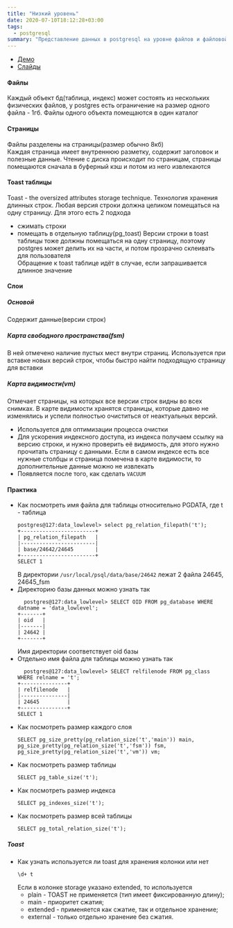 ```yaml
---
title: "Низкий уровень"
date: 2020-07-10T18:12:28+03:00
tags:
  - postgresql
summary: "Представление данных в postgresql на уровне файлов и файловой системы"
---
```


* [Демо](https://edu.postgrespro.ru/dba1/dba1_10_data_lowlevel.html)
* [Слайды](https://edu.postgrespro.ru/dba1/dba1_10_data_lowlevel.pdf)

#### Файлы 
Каждый объект бд(таблица, индекс) может состоять из нескольких физических файлов, у postgres есть ограничение на размер одного файла - 1гб. Файлы одного объекта помещаются в один каталог

#### Страницы 
Файлы разделены на страницы(размер обычно 8кб)  
Каждая страница имеет внутреннюю разметку, содержит заголовок и полезные данные. Чтение с диска происходит по страницам, страницы помещаются сначала в буферный кэш и потом из него извлекаются

#### Toast таблицы 
Toast - the oversized attributes storage technique. Технология хранения длинных строк. Любая версия строки должна целиком помещаться на одну страницу. Для этого есть 2 подхода
* сжимать строки
* помещать в отдельную таблицу(pg_toast)
Версии строки в toast таблицы тоже должны помещаться на одну страницу, поэтому postgres может делить их на части, и потом прозрачно склеивать для пользователя  
Обращение к toast таблице идёт в случае, если запрашивается длинное значение

#### Слои
##### Основой
Содержит данные(версии строк)
##### Карта свободного пространства(fsm) 
В ней отмечено наличие пустых мест внутри страниц. Используется при вставке новых версий строк, чтобы быстро найти подходящую страницу для вставки
##### Карта видимости(vm) 
Отмечает страницы, на которых все версии строк видны во всех снимках. В карте видимости хранятся страницы, которые давно не изменялись и успели полностью очиститься от неактуальных версий.  
* Используется для оптимизации процесса очистки 
* Для ускорения индексного доступа, из индекса получаем ссылку на версию строки, и нужно проверить её видимость, для этого нужно прочитать страницу с данными. Если в самом индексе есть все нужные столбцы и страница помечена в карте видимости, то дополнительные данные можно не извлекать
* Появляется после того, как сделать `VACUUM`


#### Практика 
* Как посмотреть имя файла для таблицы относительно PGDATA, где t - таблица
  ```
  postgres@127:data_lowlevel> select pg_relation_filepath('t');
  +------------------------+
  | pg_relation_filepath   |
  |------------------------|
  | base/24642/24645       |
  +------------------------+
  SELECT 1
  ```
  В директории `/usr/local/psql/data/base/24642` лежат 2 файла 24645, 24645_fsm
* Директорию базы данных можно узнать так 
  ```
    postgres@127:data_lowlevel> SELECT OID FROM pg_database WHERE datname = 'data_lowlevel';
  +-------+
  | oid   |
  |-------|
  | 24642 |
  +-------+
  ```
  Имя директории соответствует oid базы
* Отдельно имя файла для таблицы можно узнать так
  ```
    postgres@127:data_lowlevel> SELECT relfilenode FROM pg_class WHERE relname = 't';
  +---------------+
  | relfilenode   |
  |---------------|
  | 24645         |
  +---------------+
  SELECT 1
  ```
* Как посмотреть размер каждого слоя
  ```
  SELECT pg_size_pretty(pg_relation_size('t','main')) main,
  pg_size_pretty(pg_relation_size('t','fsm')) fsm,
  pg_size_pretty(pg_relation_size('t','vm')) vm;
  ```
* Как посмотреть размер таблицы
  ```
  SELECT pg_table_size('t');
  ```
* Как посмотреть размер индекса
  ```
  SELECT pg_indexes_size('t');
  ```
* Как посмотреть размер всей таблицы
  ```
  SELECT pg_total_relation_size('t');
  ```

##### Toast 
* Как узнать используется ли toast для хранения колонки или нет
  ```
  \d+ t
  ```
  Если в колонке storage указано extended, то используется
  * plain - TOAST не применяется (тип имеет фиксированную длину);
  * main - приоритет сжатия;
  * extended - применяется как сжатие, так и отдельное хранение;
  * external - только отдельно хранение без сжатия.

